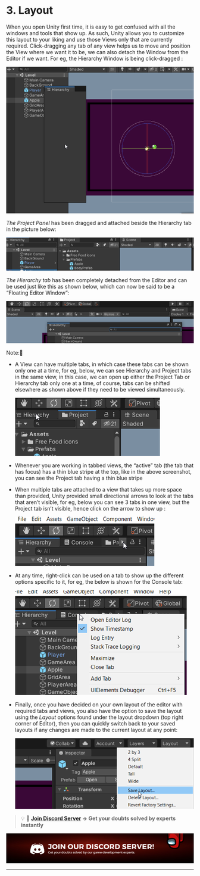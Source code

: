 # 3. Layout

When you open Unity first time, it is easy to get confused with all the windows and tools that show up. As such, Unity allows you to customize this layout to your liking and use those Views only that are currently required. Click-dragging any tab of any view helps us to move and position the View where we want it to be, we can also detach the Window from the Editor if we want. For eg, the Hierarchy Window is being click-dragged :

![Hierarchy_move](./Images/Hierarchy_move.png)

*The Project Panel* has been dragged and attached beside the Hierarchy tab in the picture below: 

![Project_move](./Images/Project_move.png)

*The Hierarchy tab* has been completely detached from the Editor and can be used just like this as shown below, which can now be said to be a “Floating Editor Window”: 

![Detach_hierarchy](./Images/Detach_hierarchy.png)

Note:🔴

- A View can have multiple tabs, in which case these tabs can be shown only one at a time, for eg, below, we can see Hierarchy and Project tabs in the same view, in this case, we can open up either the Project Tab or Hierarchy tab only one at a time, of course, tabs can be shifted elsewhere as shown above if they need to be viewed simultaneously.
    
    ![Alternate_tab](./Images/Alternate_tab.png)
    
- Whenever you are working in tabbed views, the “active” tab (the tab that has focus) has a thin blue stripe at the top, like in the above screenshot, you can see the Project tab having a thin blue stripe
- When multiple tabs are attached to a view that takes up more space than provided, Unity provided small directional arrows to look at the tabs that aren’t visible, for eg, below you can see 3 tabs in one view, but the Project tab isn’t visible, hence click on the arrow to show up :
    
    
    ![more tabs](./Images/moretabs.png)
    

- At any time, right-click can be used on a tab to show up the different options specific to it, for eg, the below is shown for the Console tab:
    
    
    ![right-Click](./Images/right-Click.png)
    

- Finally, once you have decided on your own layout of the editor with required tabs and views, you also have the option to save the layout using the *Layout* options found under the layout dropdown (top right corner of Editor), then you can quickly switch back to your saved layouts if any changes are made to the current layout at any point:
    
    ![layout_save](./Images/layout_save.png)
    

<aside>

> 💡 🚀 **[Join Discord Server](https://discord.gg/J5zDscnzms) → Get your doubts solved by experts instantly**

</aside>

![discord](./Images/discord.png)

---